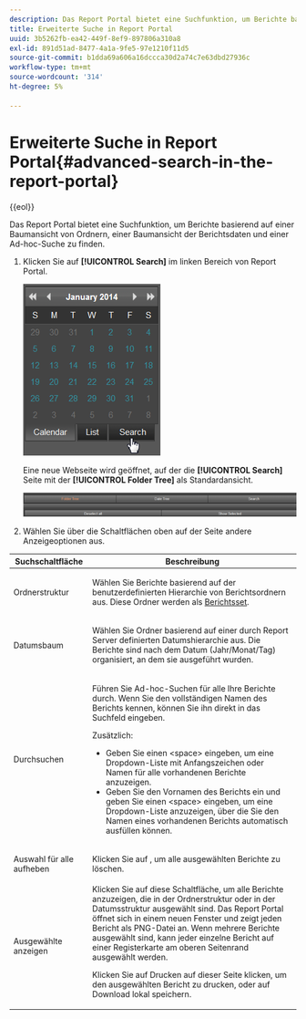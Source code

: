 ```yaml
---
description: Das Report Portal bietet eine Suchfunktion, um Berichte basierend auf einer Baumansicht von Ordnern, einer Baumansicht der Berichtsdaten und einer Ad-hoc-Suche zu finden.
title: Erweiterte Suche in Report Portal
uuid: 3b5262fb-ea42-449f-8ef9-897806a310a8
exl-id: 891d51ad-8477-4a1a-9fe5-97e1210f11d5
source-git-commit: b1dda69a606a16dccca30d2a74c7e63dbd27936c
workflow-type: tm+mt
source-wordcount: '314'
ht-degree: 5%

---
```


# Erweiterte Suche in Report Portal{#advanced-search-in-the-report-portal}

{{eol}}

Das Report Portal bietet eine Suchfunktion, um Berichte basierend auf einer Baumansicht von Ordnern, einer Baumansicht der Berichtsdaten und einer Ad-hoc-Suche zu finden.

1. Klicken Sie auf **[!UICONTROL Search]** im linken Bereich von Report Portal.

   ![](assets/report_portal_search_button.png)

   Eine neue Webseite wird geöffnet, auf der die **[!UICONTROL Search]** Seite mit der **[!UICONTROL Folder Tree]** als Standardansicht.

   ![](assets/report_portal_search_headers.png)

1. Wählen Sie über die Schaltflächen oben auf der Seite andere Anzeigeoptionen aus.

<table id="table_02610040A3284C07B62A6E70C0421573"> 
 <thead> 
  <tr> 
   <th colname="col1" class="entry"> Suchschaltfläche </th> 
   <th colname="col2" class="entry"> Beschreibung </th> 
  </tr> 
 </thead>
 <tbody> 
  <tr> 
   <td colname="col1"> <p>Ordnerstruktur </p> </td> 
   <td colname="col2"> <p>Wählen Sie Berichte basierend auf der benutzerdefinierten Hierarchie von Berichtsordnern aus. Diese Ordner werden als <a href="../../home/c-rpt-oview/c-work-rpt-sets/c-work-rpt-sets.md#concept-a5f078668e1245e684cb2a778c8803d5"> Berichtsset</a>. </p> </td> 
  </tr> 
  <tr> 
   <td colname="col1"> <p>Datumsbaum </p> </td> 
   <td colname="col2"> <p>Wählen Sie Ordner basierend auf einer durch Report Server definierten Datumshierarchie aus. Die Berichte sind nach dem Datum (Jahr/Monat/Tag) organisiert, an dem sie ausgeführt wurden. </p> </td> 
  </tr> 
  <tr> 
   <td colname="col1"> <p>Durchsuchen </p> </td> 
   <td colname="col2"> <p>Führen Sie Ad-hoc-Suchen für alle Ihre Berichte durch. Wenn Sie den vollständigen Namen des Berichts kennen, können Sie ihn direkt in das Suchfeld eingeben. </p> <p>Zusätzlich: </p> 
    <ul id="ul_EAE30AAA865942078D0C6C0AE527C07C"> 
     <li id="li_F5213977442F4B89A62CA6BC315F95BE">Geben Sie einen &lt;space&gt; eingeben, um eine Dropdown-Liste mit Anfangszeichen oder Namen für alle vorhandenen Berichte anzuzeigen. </li> 
     <li id="li_C28799438777471290B424CAFFCAF810">Geben Sie den Vornamen des Berichts ein und geben Sie einen &lt;space&gt; eingeben, um eine Dropdown-Liste anzuzeigen, über die Sie den Namen eines vorhandenen Berichts automatisch ausfüllen können. </li> 
    </ul> </td> 
  </tr> 
  <tr> 
   <td colname="col1"> <p>Auswahl für alle aufheben </p> </td> 
   <td colname="col2"> Klicken Sie auf , um alle ausgewählten Berichte zu löschen. </td> 
  </tr> 
  <tr> 
   <td colname="col1"> <p>Ausgewählte anzeigen </p> </td> 
   <td colname="col2">Klicken Sie auf diese Schaltfläche, um alle Berichte anzuzeigen, die in der Ordnerstruktur oder in der Datumsstruktur ausgewählt sind. Das Report Portal öffnet sich in einem neuen Fenster und zeigt jeden Bericht als PNG-Datei an. Wenn mehrere Berichte ausgewählt sind, kann jeder einzelne Bericht auf einer Registerkarte am oberen Seitenrand ausgewählt werden. <p>Klicken Sie auf <span class="uicontrol"> Drucken</span> auf dieser Seite klicken, um den ausgewählten Bericht zu drucken, oder auf <span class="uicontrol"> Download</span> lokal speichern. </p> </td> 
  </tr> 
 </tbody> 
</table>
